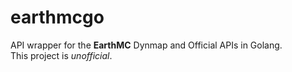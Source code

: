 # earthmcgo
API wrapper for the **EarthMC** Dynmap and Official APIs in Golang.<br>
This project is *unofficial*.
